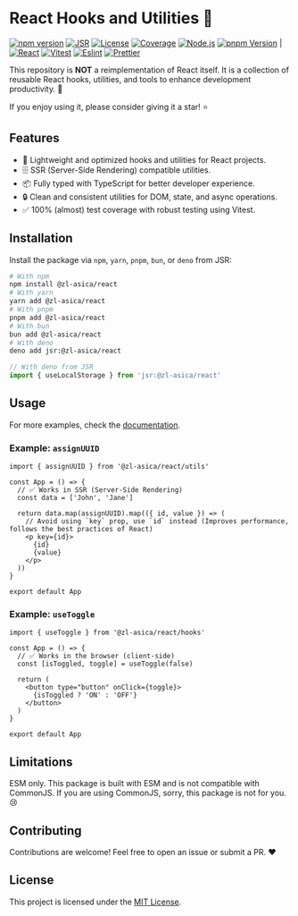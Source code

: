 # React Hooks and Utilities 🚀

[![npm version][npm-version-badge]][npm-versions-link]
[![JSR][jsr-badge]][jsr-link]
[![License][license-badge]][license-link]
[![Coverage][coverage-badge]][coverage-link]
[![Node.js][node-badge]][node-link]
[![pnpm Version][pnpm-badge]][pnpm-link] |
[![React][react-badge]][react-link]
[![Vitest][vitest-badge]][vitest-link]
[![Eslint][eslint-badge]][eslint-link]
[![Prettier][prettier-badge]][prettier-link]

This repository is **NOT** a reimplementation of React itself. It is a collection of reusable React hooks, utilities, and tools to enhance development productivity. 🎉

If you enjoy using it, please consider giving it a star! ⭐️

## Features

- 🚀 Lightweight and optimized hooks and utilities for React projects.
- 🗄️ SSR (Server-Side Rendering) compatible utilities.
- 📦 Fully typed with TypeScript for better developer experience.
- 🔒 Clean and consistent utilities for DOM, state, and async operations.
- ✅ 100% (almost) test coverage with robust testing using Vitest.

## Installation

Install the package via `npm`, `yarn`, `pnpm`, `bun`, or `deno` from JSR:

```bash
# With npm
npm install @zl-asica/react
# With yarn
yarn add @zl-asica/react
# With pnpm
pnpm add @zl-asica/react
# With bun
bun add @zl-asica/react
# With deno
deno add jsr:@zl-asica/react
```

```ts
// With deno from JSR
import { useLocalStorage } from 'jsr:@zl-asica/react'
```

## Usage

For more examples, check the [documentation](https://react.zla.app).

### Example: `assignUUID`

```tsx
import { assignUUID } from '@zl-asica/react/utils'

const App = () => {
  // ✅ Works in SSR (Server-Side Rendering)
  const data = ['John', 'Jane']

  return data.map(assignUUID).map(({ id, value }) => (
    // Avoid using `key` prop, use `id` instead (Improves performance, follows the best practices of React)
    <p key={id}>
      {id}
      {value}
    </p>
  ))
}

export default App
```

### Example: `useToggle`

```tsx
import { useToggle } from '@zl-asica/react/hooks'

const App = () => {
  // ✅ Works in the browser (client-side)
  const [isToggled, toggle] = useToggle(false)

  return (
    <button type="button" onClick={toggle}>
      {isToggled ? 'ON' : 'OFF'}
    </button>
  )
}

export default App
```

## Limitations

ESM only. This package is built with ESM and is not compatible with CommonJS. If you are using CommonJS, sorry, this package is not for you. 😢

## Contributing

Contributions are welcome! Feel free to open an issue or submit a PR. ❤️

## License

This project is licensed under the [MIT License](./LICENSE).

<!-- Badges / Links -->

[coverage-badge]: https://img.shields.io/codecov/c/github/ZL-Asica/React
[coverage-link]: https://codecov.io/gh/ZL-Asica/React
[eslint-badge]: https://img.shields.io/badge/eslint-4B32C3?logo=eslint&logoColor=white
[eslint-link]: https://www.npmjs.com/package/eslint-config-zl-asica
[jsr-badge]: https://jsr.io/badges/@zl-asica/react
[jsr-link]: https://jsr.io/@zl-asica/react
[license-badge]: https://img.shields.io/github/license/ZL-Asica/React
[license-link]: https://github.com/ZL-Asica/React/blob/main/LICENSE
[node-badge]: https://img.shields.io/badge/node%3E=18-339933?logo=node.js&logoColor=white
[node-link]: https://nodejs.org/
[npm-version-badge]: https://img.shields.io/npm/v/@zl-asica/react
[npm-versions-link]: https://www.npmjs.com/package/@zl-asica/react
[pnpm-badge]: https://img.shields.io/github/package-json/packageManager/ZL-Asica/React?label=&logo=pnpm&logoColor=fff&color=F69220
[pnpm-link]: https://pnpm.io/
[prettier-badge]: https://img.shields.io/badge/Prettier-F7B93E?logo=Prettier&logoColor=white
[prettier-link]: https://www.npmjs.com/package/@zl-asica/prettier-config
[react-badge]: https://img.shields.io/badge/React-%2320232a.svg?logo=react&logoColor=%2361DAFB
[react-link]: https://react.dev/
[vitest-badge]: https://img.shields.io/badge/vitest-6E9F18?logo=vitest&logoColor=white
[vitest-link]: https://vitest.dev/
